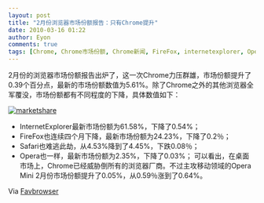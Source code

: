 ```yaml
---
layout: post
title: "2月份浏览器市场份额报告：只有Chrome提升"
date: 2010-03-16 01:22
author: Eyon
comments: true
tags: [Chrome, Chrome市场份额, Chrome新闻, FireFox, internetexplorer, Opera, Safari]
---
```

2月份的浏览器市场份额报告出炉了，这一次Chrome力压群雄，市场份额提升了0.39个百分点，最新的市场份额数值为5.61%。除了Chrome之外的其他浏览器全军覆没，市场份额都有不同程度的下降，具体数值如下：

<a href="http://img.chromi.org/2010/03/marketshare.gif">![](http://img.chromi.org/2010/03/marketshare-550x324.gif "marketshare")</a>



*   InternetExplorer最新市场份额为61.58%，下降了0.54%；
*   FireFox也连续四个月下降，最新市场份额为24.23%，下降了0.2％；
*   Safari也难逃此劫，从4.53%降到了4.45%，下跌0.08％；
*   Opera也一样，最新市场份额为2.35%，下降了0.03%；
可以看出，在桌面市场上，Chrome已经威胁倒所有的浏览器厂商。不过主攻移动领域的Opera Mini 2月份市场份额提升了0.05%，从0.59％涨到了0.64%。

Via [Favbrowser](http://www.favbrowser.com/february-2010-google-chrome-opera-mini-share-goes-up-firefox-safari-opera-down/)
